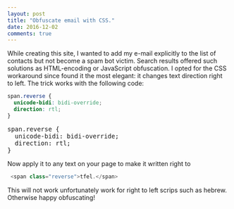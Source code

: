 ```yaml
---
layout: post
title: "Obfuscate email with CSS."
date: 2016-12-02
comments: true
---
```

While creating this site, I wanted to add my e-mail explicitly to the list of contacts but not become a spam bot victim. Search results 
offered such solutions as HTML-encoding or JavaScript obfuscation. I opted for the CSS workaround since found it the most elegant: 
it changes text direction right to left. The trick works with the following code:


```CSS
span.reverse {
  unicode-bidi: bidi-override;
  direction: rtl;
}
```

<pre class="prettyprint lang-cs">
span.reverse {
  unicode-bidi: bidi-override;
  direction: rtl;
}
</pre>


Now apply it to any text on your page to make it written right to

```javascript
 <span class="reverse">tfel.</span>
```

This will not work unfortunately work for right to left scrips such as hebrew. Otherwise happy obfuscating!
